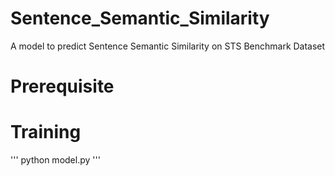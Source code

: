 # Sentence_Semantic_Similarity
A model to predict Sentence Semantic Similarity on STS Benchmark Dataset

# Prerequisite

# Training
''' python model.py '''
